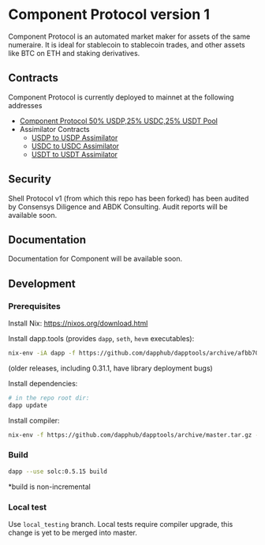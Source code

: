 # Component Protocol version 1

Component Protocol is an automated market maker for assets of the same numeraire. It is ideal for stablecoin to stablecoin trades, and other assets like BTC on ETH and staking derivatives.

## Contracts

Component Protocol is currently deployed to mainnet at the following addresses

* [Component Protocol 50% USDP,25% USDC,25% USDT Pool](https://etherscan.io/address/0x49519631B404E06ca79C9C7b0dC91648D86F08db)
* Assimilator Contracts
  * [USDP to USDP Assimilator](https://etherscan.io/address/0x70f648c442eFa7007E7e4323e14e7Bdc800Bd0cf#code)
  * [USDC to USDC Assimilator](https://etherscan.io/address/0xAD6E6594e2E9Cca9326dd80BFFD7BaEf4e2a10F1#code)
  * [USDT to USDT Assimilator](https://etherscan.io/address/0x57813e8D1E77c069e66d0BCE3729288Ac4d6f0c8#code)


## Security

Shell Protocol v1 (from which this repo has been forked) has been audited by Consensys Diligence and ABDK Consulting. Audit reports will be available soon.

## Documentation

Documentation for Component will be available soon.

## Development

### Prerequisites

Install Nix: https://nixos.org/download.html

Install dapp.tools (provides `dapp`, `seth`, `hevm` executables):

```bash
nix-env -iA dapp -f https://github.com/dapphub/dapptools/archive/afbb707102baa77eac6ad70873fcd3c59a2ff53c.tar.gz
```

(older releases, including 0.31.1, have library deployment bugs)

Install dependencies:

```bash
# in the repo root dir:
dapp update
```

Install compiler:

```bash
nix-env -f https://github.com/dapphub/dapptools/archive/master.tar.gz -iA solc-static-versions.solc_0_5_15
```

### Build

```bash
dapp --use solc:0.5.15 build
```

*build is non-incremental

### Local test

Use `local_testing` branch. Local tests require compiler upgrade, this change is yet to be merged into master.

